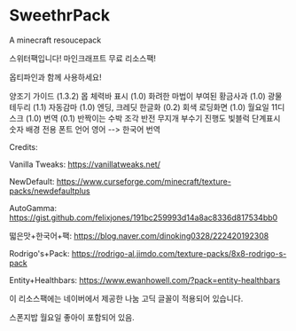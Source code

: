 # SweethrPack
A minecraft resoucepack

스위터팩입니다!
마인크래프트 무료 리소스팩!

옵티파인과 함께 사용하세요!

양조기 가이드 (1.3.2)
몹 체력바 표시 (1.0)
화려한 마법이 부여된 황금사과 (1.0)
광물 테두리 (1.1)
자동감마 (1.0)
엔딩, 크레딧 한글화 (0.2)
회색 로딩화면 (1.0)
월요일 11디스크 (1.0)
번역 (0.1)
반짝이는 수박 조각 반전
무지개 부수기 진행도
빛블럭 단계표시 숫자 배경
전용 폰트
언어 영어 --> 한국어 번역

Credits:

Vanilla Tweaks: https://vanillatweaks.net/

NewDefault: https://www.curseforge.com/minecraft/texture-packs/newdefaultplus

AutoGamma: https://gist.github.com/felixjones/191bc259993d14a8ac8336d817534bb0

떫은맛+한국어+팩: https://blog.naver.com/dinoking0328/222420192308

Rodrigo's+Pack: https://rodrigo-al.jimdo.com/texture-packs/8x8-rodrigo-s-pack

Entity+Healthbars: https://www.ewanhowell.com/?pack=entity-healthbars

이 리소스팩에는 네이버에서 제공한 나눔 고딕 글꼴이 적용되어 있습니다.

스폰지밥 월요일 좋아이 포함되어 있음.
